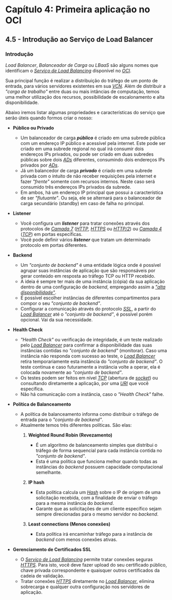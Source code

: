 # Capítulo 4: Primeira aplicação no OCI

## 4.5 - Introdução ao Serviço de Load Balancer

### __Introdução__

_Load Balancer_, _Balanceador de Carga_ ou _LBaaS_ são alguns nomes que identificam o _[Serviço de Load Balancing](https://docs.oracle.com/pt-br/iaas/Content/Balance/Concepts/balanceoverview.htm)_ disponível no _[OCI](https://www.oracle.com/cloud/)_.

Sua principal função é realizar a distribuição do tráfego de um ponto de entrada, para vários servidores existentes em sua _[VCN](https://docs.oracle.com/pt-br/iaas/Content/Network/Tasks/managingVCNs_topic-Overview_of_VCNs_and_Subnets.htm)_. Além de distribuir a _"carga de trabalho"_ entre duas ou mais intâncias de computação, temos uma melhor utilização dos recursos, possibilidade de escalonamento e alta disponibilidade.

Abaixo iremos listar algumas propriedades e características do serviço que serão úteis quando formos criar o nosso:

- **Público ou Privado**
    - Um balanceador de carga _**público**_ é criado em uma subrede pública com um endereço IP público e acessível pela internet. Este pode ser criado em uma subrede regional no qual irá consumir dois endereços IPs privados, ou pode ser criado em duas subredes públicas sobre dois _[ADs](https://docs.oracle.com/pt-br/iaas/Content/General/Concepts/regions.htm#About)_ diferentes, consumindo dois endereços IPs privados por _[ADs](https://docs.oracle.com/pt-br/iaas/Content/General/Concepts/regions.htm#About)_.
   - Já um balancedor de carga _**privado**_ é criado em uma subrede privada com o intuito de não receber requisições pela internet e fazer _"frente"_ somente com recursos internos. Neste caso será consumido três endereços IPs privados da subrede.
    - Em ambos, há um endereço IP principal que possui a característica de ser _"flutuante"_. Ou seja, ele se alternará para o balanceador de carga secundário (standby) em caso de falha no principal.

- **Listener**
    - Você configura um _**listener**_ para tratar conexões através dos protocolos de _[Camada 7](https://pt.wikipedia.org/wiki/Camada_de_aplica%C3%A7%C3%A3o)_ (_[HTTP](https://pt.wikipedia.org/wiki/Hypertext_Transfer_Protocol)_, _[HTTPS](https://pt.wikipedia.org/wiki/Hyper_Text_Transfer_Protocol_Secure)_ ou _[HTTP/2](https://pt.wikipedia.org/wiki/HTTP/2)_) ou _[Camada 4](https://pt.wikipedia.org/wiki/Camada_de_transporte)_ (_[TCP](https://pt.wikipedia.org/wiki/Transmission_Control_Protocol)_) em portas específicas.
    - Você pode definir vários _**listener**_ que tratam um determinado protocolo em portas diferentes.

- **Backend**    
    - Um _"conjunto de backend"_ é uma entidade lógica onde é possível agrupar suas instâncias de aplicação que são responsáveis por gerar conteúdo em resposta ao tráfego TCP ou HTTP recebido.        
    - A ideia é sempre ter mais de uma instância (cópia) da sua aplicação dentro de uma configuração de _backend_, empregando assim a _["alta disponibilidade"](https://en.wikipedia.org/wiki/High_availability)_.
    - É possível escolher instâncias de diferentes compartimentos para compor o seu _"conjunto de backend"_.
    - Configurar a comunicação através do protocolo _[SSL](https://pt.wikipedia.org/wiki/Transport_Layer_Security)_, a partir do _[Load Balancer](https://docs.oracle.com/pt-br/iaas/Content/Balance/Concepts/balanceoverview.htm)_ até o _"conjunto de backend"_, é possível porém opcional. Vai da sua necessidade.

- **Health Check**
    - _"Health Check"_ ou verificação de integridade, é um teste realizado pelo _[Load Balancer](https://docs.oracle.com/pt-br/iaas/Content/Balance/Concepts/balanceoverview.htm)_ para confirmar a disponibilidade das suas instâncias contidas no _"conjunto de backend"_ (monitorar). Caso uma instância não responda com sucesso ao teste, o _[Load Balancer](https://docs.oracle.com/pt-br/iaas/Content/Balance/Concepts/balanceoverview.htm)_ retira temporariamente esta instância do _"conjunto de backend"_. O teste continua e caso futuramente a instância volte a operar, ela é colocada novamente ao _"conjunto de backend"_.
    - Os testes podem ser feitos em nível _[TCP](https://pt.wikipedia.org/wiki/Transmission_Control_Protocol)_ (abertura de _[socket](https://pt.wikipedia.org/wiki/Soquete_de_rede)_) ou consultando diretamente a aplicação, por uma _[URI](https://pt.wikipedia.org/wiki/URI)_ que você especifica.
    - Não há comunicação com a instância, caso o _"Health Check"_ falhe.

- **Política de Balanceamento**
    - A política de balanceamento informa como distribuir o tráfego de entrada para o _"conjunto de backend"_.
    - Atualmente temos três diferentes políticas. São elas:
        1. **Weighted Round Robin (Revezamento)**
            - É um algoritmo de balanceamento simples que distribui o tráfego de forma sequencial para cada instância contida no _"conjunto de backend"_.
            - Esta é uma política que funciona melhor quando todas as instâncias do _backend_  possuem capacidade computacional semelhante.

        2. **IP hash**
            - Esta política calcula um _[Hash](https://pt.wikipedia.org/wiki/Fun%C3%A7%C3%A3o_hash)_ sobre o IP de origem de uma solicitação recebida, com a finalidade de enviar o tráfego para a mesma instância do _backend_.
            - Garante que as solicitações de um cliente específico sejam sempre direcionadas para o mesmo servidor no _backend_.
        
        3. **Least connections (Menos conexões)**
            - Esta política irá encaminhar tráfego para a instância de  _backend_ com menos conexões ativas.

- **Gerenciamento de Certificados SSL**
    - O _[Serviço de Load Balancing](https://docs.oracle.com/pt-br/iaas/Content/Balance/Concepts/balanceoverview.htm)_ permite tratar conexões seguras _[HTTPS](https://pt.wikipedia.org/wiki/Hyper_Text_Transfer_Protocol_Secure)_. Para isto, você deve fazer upload do seu certificado público, chave privada correspondente e quaisquer outros certificados da cadeia de validação. 
    - Tratar conexões _[HTTPS](https://pt.wikipedia.org/wiki/Hyper_Text_Transfer_Protocol_Secure)_ diretamente no _[Load Balancer](https://docs.oracle.com/pt-br/iaas/Content/Balance/Concepts/balanceoverview.htm)_, elimina sobrecarga e qualquer outra configuração nos servidores de aplicação.